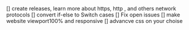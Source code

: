 [] create releases, learn more about https, http , and others network protocols
[] convert if-else to Switch cases
[] Fix open issues 
[] make website viewport100% and responsive 
[] advancve css on your choise